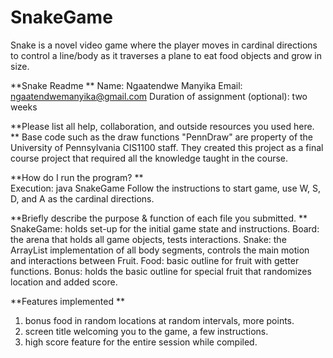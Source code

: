 # SnakeGame
Snake is a novel video game where the player moves in cardinal directions to control a line/body as it traverses a plane to eat food objects and grow in size.

**Snake Readme **
Name: Ngaatendwe Manyika
Email: ngaatendwemanyika@gmail.com
Duration of assignment (optional): two weeks

**Please list all help, collaboration, and outside resources you used here. **
Base code such as the draw functions "PennDraw" are property of the 
University of Pennsylvania CIS1100 staff. They created this project 
as a final course project that required all the knowledge taught in 
the course. 

**How do I run the program? **                  
Execution: java SnakeGame
Follow the instructions to start game, use W, S, D, and A 
as the cardinal directions.

**Briefly describe the purpose & function of each file you submitted.  **                 
SnakeGame: holds set-up for the initial game state and instructions.
Board: the arena that holds all game objects, tests interactions.
Snake: the ArrayList implementation of all body segments, controls the 
    main motion and interactions between Fruit.
Food: basic outline for fruit with getter functions.
Bonus: holds the basic outline for special fruit that randomizes 
    location and added score.

**Features implemented **
 1. bonus food in random locations at random intervals, more points.
 2. screen title welcoming you to the game, a few instructions.
 3. high score feature for the entire session while compiled.
                                   

